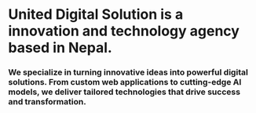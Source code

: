 # United Digital Solution is a innovation and technology agency based in Nepal.

### We specialize in turning innovative ideas into powerful digital solutions. From custom web applications to cutting-edge AI models, we deliver tailored technologies that drive success and transformation.
